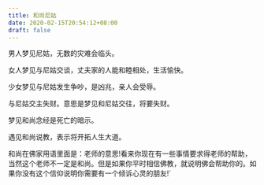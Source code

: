 ```yaml
---
title: 和尚尼姑
date: 2020-02-15T20:54:12+08:00
draft: false
---
```


男人梦见尼姑，无数的灾难会临头。


女人梦见与尼姑交谈，丈夫家的人能和睦相处，生活愉快。


少女梦见与尼姑发生争吵，是凶兆，亲人会受辱。


与尼姑交主失财。意思是梦见和尼姑交往，将要失财。


梦见和尚念经是死亡的暗示。


遇见和尚说教，表示将开拓人生大道。


和尚在佛家用语里面是：老师的意思!看来你现在有一些事情要求得老师的帮助，当然这个老师不一定是和尚。但是如果你平时相信佛教，就说明佛会帮助你的。如果你没有这个信仰说明你需要有一个倾诉心灵的朋友!`